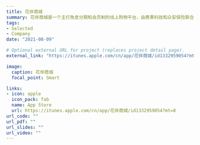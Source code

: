```yaml
---
title: 花伴商城
summary: 花伴商城是一个主打免息分期和会员制的线上购物平台，由费果科技和众安保险联合打造。项目中 50% 以上的代码用 Swift 编写，并结合使用 RxSwift，体现了科技公司技术至上的理念。
tags:
- Selected
- Company
date: "2021-08-09"

# Optional external URL for project (replaces project detail page).
external_link: "https://itunes.apple.com/cn/app/花伴商城/id1332959054?mt=8"

image:
  caption: 花伴商城
  focal_point: Smart

links:
- icon: apple
  icon_pack: fab
  name: App Store
  url: https://itunes.apple.com/cn/app/花伴商城/id1332959054?mt=8
url_code: ""
url_pdf: ""
url_slides: ""
url_video: ""
---
```

